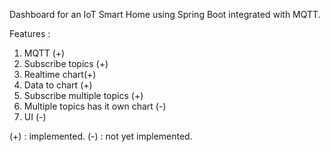 Dashboard for an IoT Smart Home using Spring Boot integrated with MQTT.

Features :
1. MQTT (+)
2. Subscribe topics (+)
3. Realtime chart(+)
4. Data to chart (+)
5. Subscribe multiple topics (+)
6. Multiple topics has it own chart (-)
7. UI (-)

(+) : implemented.
(-) : not yet implemented.
